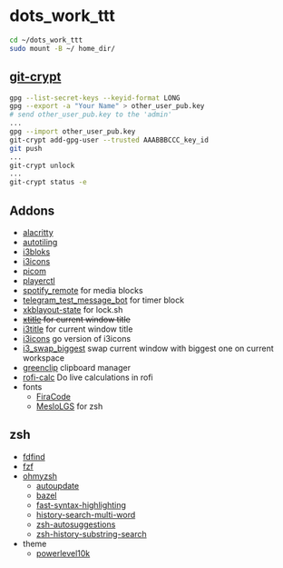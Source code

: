 # dots_work_ttt

```bash
cd ~/dots_work_ttt
sudo mount -B ~/ home_dir/
```
## [git-crypt](https://github.com/AGWA/git-crypt)
```bash
gpg --list-secret-keys --keyid-format LONG
gpg --export -a "Your Name" > other_user_pub.key
# send other_user_pub.key to the 'admin'
...
gpg --import other_user_pub.key
git-crypt add-gpg-user --trusted AAABBBCCC_key_id
git push
...
git-crypt unlock
...
git-crypt status -e
```


## Addons
* [alacritty](https://github.com/alacritty/alacritty)
* [autotiling](https://github.com/nwg-piotr/autotiling)
* [i3bloks](https://github.com/ivanmilov/i3blocks)
* [i3icons](https://github.com/nwhirschfeld/i3icons2)
* [picom](https://github.com/yshui/picom)
* [playerctl](https://github.com/altdesktop/playerctl)
* [spotify_remote](https://github.com/ivanmilov/spotify_remote) for media blocks
* [telegram_test_message_bot](https://github.com/ivanmilov/telegram_test_message_bot) for timer block
* [xkblayout-state](https://github.com/nonpop/xkblayout-state) for lock.sh
* ~~[xtitle](https://github.com/baskerville/xtitle) for current window title~~
* [i3title](https://github.com/ivanmilov/i3title) for current window title
* [i3icons](https://github.com/ivanmilov/i3icons2) go version of i3icons
* [i3_swap_biggest](https://github.com/ivanmilov/i3_swap_biggest) swap current window with biggest one on current workspace
* [greenclip](https://github.com/erebe/greenclip) clipboard manager
* [rofi-calc](https://github.com/svenstaro/rofi-calc) Do live calculations in rofi
* fonts
  * [FiraCode](https://github.com/ryanoasis/nerd-fonts/tree/master/patched-fonts/FiraCode)
  * [MesloLGS](https://github.com/romkatv/powerlevel10k#meslo-nerd-font-patched-for-powerlevel10k) for zsh
## zsh
* [fdfind](https://github.com/sharkdp/fd#installation)
* [fzf](https://github.com/junegunn/fzf)
* [ohmyzsh](https://github.com/ohmyzsh/ohmyzsh)
  * [autoupdate](https://github.com/TamCore/autoupdate-oh-my-zsh-plugins)
  * [bazel](https://github.com/jackwish/bazel)
  * [fast-syntax-highlighting](https://github.com/zdharma/fast-syntax-highlighting.git)
  * [history-search-multi-word](https://github.com/zdharma/history-search-multi-word)
  * [zsh-autosuggestions](https://github.com/zsh-users/zsh-autosuggestions)
  * [zsh-history-substring-search](https://github.com/zsh-users/zsh-history-substring-search)
* theme
  * [powerlevel10k](https://github.com/romkatv/powerlevel10k)
